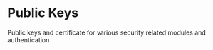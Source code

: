 Public Keys
===========

Public keys and certificate for various security related modules and authentication
